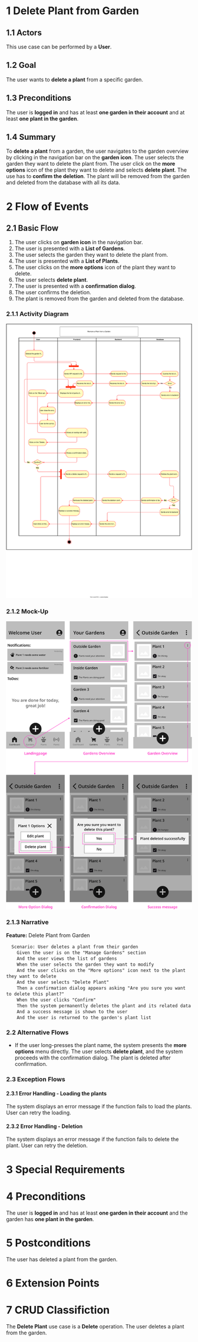# 1 Delete Plant from Garden


## 1.1 Actors

This use case can be performed by a **User**.

## 1.2 Goal

The user wants to **delete a plant** from a specific garden.

## 1.3 Preconditions

The user is **logged in** and has at least **one garden in their account** and at least **one plant in the garden**.

## 1.4 Summary

To **delete a plant** from a garden, the user navigates to the garden overview by clicking in the navigation bar on the **garden icon**. The user selects the garden they want to delete the plant from. The user click on the **more options** icon of the plant they want to delete and selects **delete plant**. The use has to **confirm the deletion**. The plant will be removed from the garden and deleted from the database with all its data.

# 2 Flow of Events

## 2.1 Basic Flow

1. The user clicks on **garden icon** in the navigation bar.
2. The user is presented with a **List of Gardens**.
3. The user selects the garden they want to delete the plant from.
4. The user is presented with a **List of Plants**.
5. The user clicks on the **more options** icon of the plant they want to delete.
6. The user selects **delete plant**.
7. The user is presented with a **confirmation dialog**.
8. The user confirms the deletion.
9. The plant is removed from the garden and deleted from the database.

### 2.1.1 Activity Diagram

![Activity diagram](/docs/assets/svg/useCaseDiagrams/deletePlant.drawio.svg)

### 2.1.2 Mock-Up

![Delte plant wireframes](/docs/assets/svg/useCaseWireframes/deletePlant.png)

### 2.1.3 Narrative

**Feature:** Delete Plant from Garden

```gherkin
  Scenario: User deletes a plant from their garden
    Given the user is on the "Manage Gardens" section
    And the user views the list of gardens
    When the user selects the garden they want to modify
    And the user clicks on the "More options" icon next to the plant they want to delete
    And the user selects "Delete Plant"
    Then a confirmation dialog appears asking "Are you sure you want to delete this plant?"
    When the user clicks "Confirm"
    Then the system permanently deletes the plant and its related data
    And a success message is shown to the user
    And the user is returned to the garden's plant list
```

### 2.2 Alternative Flows

- If the user long-presses the plant name, the system presents the **more options** menu directly. The user selects **delete plant**, and the system proceeds with the confirmation dialog. The plant is deleted after confirmation.

### 2.3 Exception Flows

#### 2.3.1 Error Handling - Loading the plants
The system displays an error message if the function fails to load the plants.
User can retry the loading.

#### 2.3.2 Error Handling - Deletion
The system displays an error message if the function fails to delete the plant.
User can retry the deletion.

# 3 Special Requirements

# 4 Preconditions

The user is **logged in** and has at least **one garden in their account** and the garden has **one plant in the garden**.

# 5 Postconditions

The user has deleted a plant from the garden.

# 6 Extension Points

# 7 CRUD Classifiction

The **Delete Plant** use case is a **Delete** operation. The user deletes a plant from the garden.
